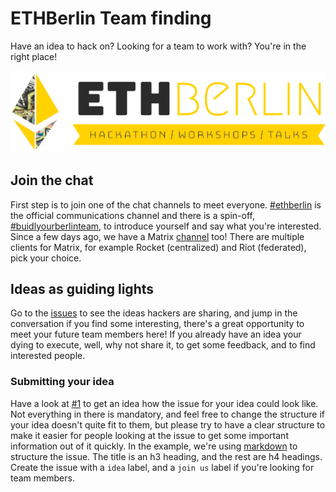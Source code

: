 # ETHBerlin Team finding
Have an idea to hack on? Looking for a team to work with? You're in the right place!

![ETHBerlin logo](https://github.com/ethberlin-hackathon/media-assets/raw/master/ETHBerlin%20logo%20-%20horizontal%20transparent%20-%20small.png)

## Join the chat
First step is to join one of the chat channels to meet everyone. [#ethberlin](https://get.status.im/chat/public/ethberlin) is the official communications channel and there is a spin-off, [#buidlyourberlinteam](https://get.status.im/chat/public/buidlyourberlinteam), to introduce yourself and say what you're interested. Since a few days ago, we have a Matrix [channel](https://matrix.to/#/!WTJBLneNDtLzLNlkmU:matrix.org) too! There are multiple clients for Matrix, for example Rocket (centralized) and Riot (federated), pick your choice.

## Ideas as guiding lights
Go to the [issues](https://github.com/ethberlin-hackathon/ETHBerlin-Teambuilding/issues) to see the ideas hackers are sharing, and jump in the conversation if you find some interesting, there's a great opportunity to meet your future team members here! If you already have an idea your dying to execute, well, why not share it, to get some feedback, and to find interested people.

### Submitting your idea
Have a look at [#1](https://github.com/ethberlin-hackathon/ETHBerlin-Teambuilding/issues/1) to get an idea how the issue for your idea could look like. Not everything in there is mandatory, and feel free to change the structure if your idea doesn't quite fit to them, but please try to have a clear structure to make it easier for people looking at the issue to get some important information out of it quickly. In the example, we're using [markdown](https://github.com/adam-p/markdown-here/wiki/Markdown-Cheatsheet) to structure the issue. The title is an h3 heading, and the rest are h4 headings. Create the issue with a `idea` label, and a `join us` label if you're looking for team members.

